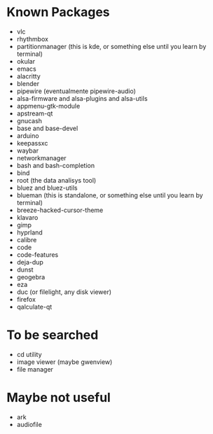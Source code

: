 # Known Packages
- vlc
- rhythmbox
- partitionmanager (this is kde, or something else until you learn by terminal)
- okular
- emacs
- alacritty
- blender
- pipewire (eventualmente pipewire-audio)
- alsa-firmware and alsa-plugins and alsa-utils
- appmenu-gtk-module
- apstream-qt
- gnucash
- base and base-devel
- arduino
- keepassxc
- waybar
- networkmanager
- bash and bash-completion
- bind
- root (the data analisys tool)
- bluez and bluez-utils
- blueman (this is standalone, or something else until you learn by terminal)
- breeze-hacked-cursor-theme
- klavaro
- gimp
- hyprland
- calibre
- code 
- code-features
- deja-dup
- dunst
- geogebra
- eza
- duc (or filelight, any disk viewer)
- firefox
- qalculate-qt 



# To be searched
- cd utility
- image viewer (maybe gwenview)
- file manager


# Maybe not useful
- ark
- audiofile
